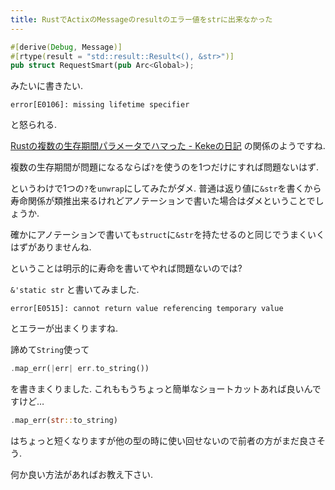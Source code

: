 ```yaml
---
title: RustでActixのMessageのresultのエラー値をstrに出来なかった
---
```


~~~rs
#[derive(Debug, Message)]
#[rtype(result = "std::result::Result<(), &str>")]
pub struct RequestSmart(pub Arc<Global>);
~~~

みたいに書きたい.

~~~
error[E0106]: missing lifetime specifier
~~~

と怒られる.

[Rustの複数の生存期間パラメータでハマった - Kekeの日記](https://www.1915keke.com/entry/2018/11/16/120346)
の関係のようですね.

複数の生存期間が問題になるならば`?`を使うのを1つだけにすれば問題ないはず.

というわけで1つの`?`を`unwrap`にしてみたがダメ.
普通は返り値に`&str`を書くから寿命関係が類推出来るけれどアノテーションで書いた場合はダメということでしょうか.

確かにアノテーションで書いても`struct`に`&str`を持たせるのと同じでうまくいくはずがありませんね.

ということは明示的に寿命を書いてやれば問題ないのでは?

`&'static str`
と書いてみました.

~~~
error[E0515]: cannot return value referencing temporary value
~~~

とエラーが出まくりますね.

諦めて`String`使って

~~~rs
.map_err(|err| err.to_string())
~~~

を書きまくりました.
これももうちょっと簡単なショートカットあれば良いんですけど…

~~~rs
.map_err(str::to_string)
~~~

はちょっと短くなりますが他の型の時に使い回せないので前者の方がまだ良さそう.

何か良い方法があればお教え下さい.
